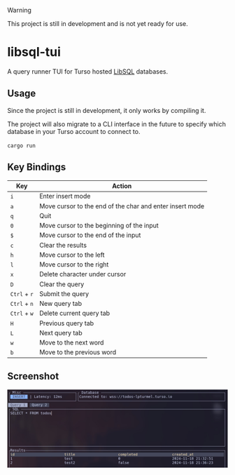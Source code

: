 > [!WARNING]  
> This project is still in development and is not yet ready for use.

# libsql-tui

A query runner TUI for Turso hosted [LibSQL](https://github.com/tursodatabase/libsql) databases.

## Usage

Since the project is still in development, it only works by compiling it.

The project will also migrate to a CLI interface in the future to specify which
database in your Turso account to connect to.

`cargo run`


## Key Bindings

| Key | Action |
| --- | --- |
| `i` | Enter insert mode |
| `a` | Move cursor to the end of the char and enter insert mode |
| `q` | Quit |
| `0` | Move cursor to the beginning of the input |
| `$` | Move cursor to the end of the input |
| `c` | Clear the results |
| `h` | Move cursor to the left |
| `l` | Move cursor to the right |
| `x` | Delete character under cursor |
| `D` | Clear the query |
| `Ctrl` + `r` | Submit the query |
| `Ctrl` + `n` | New query tab |
| `Ctrl` + `w` | Delete current query tab |
| `H` | Previous query tab |
| `L` | Next query tab |
| `w` | Move to the next word |
| `b` | Move to the previous word |

## Screenshot

![Screenshot](screenshot.jpg?)
